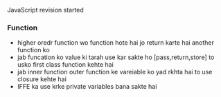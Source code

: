 
JavaScript  revision started
### Function ###
 - higher oredr function wo function hote hai jo return karte hai another function ko 
 - jab funcation ko value ki tarah use kar sakte ho [pass,return,store] to usko first class function kehte hai 
 - jab inner function outer function ke vareiable ko yad rkhta hai to use closure kehte hai 
 - IFFE ka use krke private variables bana sakte hai 